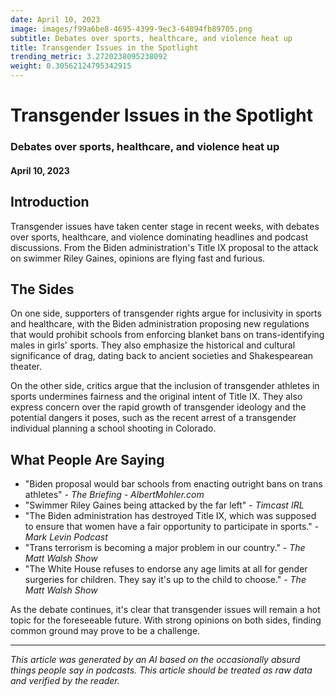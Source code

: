 ```yaml
---
date: April 10, 2023
image: images/f99a6be8-4695-4399-9ec3-64894fb89705.png
subtitle: Debates over sports, healthcare, and violence heat up
title: Transgender Issues in the Spotlight
trending_metric: 3.2720238095238092
weight: 0.30562124795342915
---
```

# Transgender Issues in the Spotlight
### Debates over sports, healthcare, and violence heat up
#### April 10, 2023
## Introduction
Transgender issues have taken center stage in recent weeks, with debates over sports, healthcare, and violence dominating headlines and podcast discussions. From the Biden administration's Title IX proposal to the attack on swimmer Riley Gaines, opinions are flying fast and furious.

## The Sides
On one side, supporters of transgender rights argue for inclusivity in sports and healthcare, with the Biden administration proposing new regulations that would prohibit schools from enforcing blanket bans on trans-identifying males in girls' sports. They also emphasize the historical and cultural significance of drag, dating back to ancient societies and Shakespearean theater.

On the other side, critics argue that the inclusion of transgender athletes in sports undermines fairness and the original intent of Title IX. They also express concern over the rapid growth of transgender ideology and the potential dangers it poses, such as the recent arrest of a transgender individual planning a school shooting in Colorado.

## What People Are Saying
- "Biden proposal would bar schools from enacting outright bans on trans athletes" - *The Briefing - AlbertMohler.com*
- "Swimmer Riley Gaines being attacked by the far left" - *Timcast IRL*
- "The Biden administration has destroyed Title IX, which was supposed to ensure that women have a fair opportunity to participate in sports." - *Mark Levin Podcast*
- "Trans terrorism is becoming a major problem in our country." - *The Matt Walsh Show*
- "The White House refuses to endorse any age limits at all for gender surgeries for children. They say it's up to the child to choose." - *The Matt Walsh Show*

As the debate continues, it's clear that transgender issues will remain a hot topic for the foreseeable future. With strong opinions on both sides, finding common ground may prove to be a challenge.

 --- 

*This article was generated by an AI based on the occasionally absurd things people say in podcasts. This article should be treated as raw data and verified by the reader.*